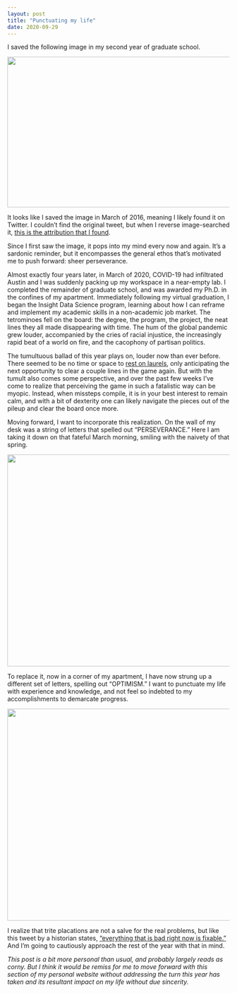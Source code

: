 ```yaml
---
layout: post
title: "Punctuating my life"
date: 2020-09-29
---
```


I saved the following image in my second year of graduate school. 

<img src="https://live.staticflickr.com/65535/50399517847_172cdb0f1e_z.jpg" width="640" height="341">

It looks like I saved the image in March of 2016, meaning I likely found it on Twitter. I couldn’t find the original tweet, but when I reverse image-searched it, <a href="https://quoteinvestigator.com/2013/06/30/tetris-lesson/" target="_blank">this is the attribution that I found</a>. 

Since I first saw the image, it pops into my mind every now and again. It’s a sardonic reminder, but it encompasses the general ethos that’s motivated me to push forward: sheer perseverance. 

Almost exactly four years later, in March of 2020, COVID-19 had infiltrated Austin and I was suddenly packing up my workspace in a near-empty lab. I completed the remainder of graduate school, and was awarded my Ph.D. in the confines of my apartment. Immediately following my virtual graduation, I began the Insight Data Science program, learning about how I can reframe and implement my academic skills in a non-academic job market. The tetrominoes fell on the board: the degree, the program, the project, the neat lines they all made disappearing with time. The hum of the global pandemic grew louder, accompanied by the cries of racial injustice, the increasingly rapid beat of a world on fire, and the cacophony of partisan politics.

The tumultuous ballad of this year plays on, louder now than ever before. There seemed to be no time or space to <a href="https://idioms.thefreedictionary.com/rest+on+laurels" target="_blank">rest on laurels</a>, only anticipating the next opportunity to clear a couple lines in the game again. But with the tumult also comes some perspective, and over the past few weeks I’ve come to realize that perceiving the game in such a fatalistic way can be myopic. Instead, when missteps compile, it is in your best interest to remain calm, and with a bit of dexterity one can likely navigate the pieces out of the pileup and clear the board once more. 

Moving forward, I want to incorporate this realization. On the wall of my desk was a string of letters that spelled out “PERSEVERANCE.” Here I am taking it down on that fateful March morning, smiling with the naivety of that spring.

<img src="https://live.staticflickr.com/65535/50399518682_356b0994eb_z.jpg" width="640" height="480">


To replace it, now in a corner of my apartment, I have now strung up a different set of letters, spelling out “OPTIMISM.” I want to punctuate my life with experience and knowledge, and not feel so indebted to my accomplishments to demarcate progress. 

<img src="https://live.staticflickr.com/65535/50398667688_9bbd5d5fb4_z.jpg" width="640" height="480">

I realize that trite placations are not a salve for the real problems, but like this tweet by a historian states, <a href="https://twitter.com/Lollardfish/status/1310770262179160065" target="_blank">“everything that is bad right now is fixable.”</a> And I’m going to cautiously approach the rest of the year with that in mind.

<i>This post is a bit more personal than usual, and probably largely reads as corny. But I think it would be remiss for me to move forward with this section of my personal website without addressing the turn this year has taken and its resultant impact on my life without due sincerity.</i>
